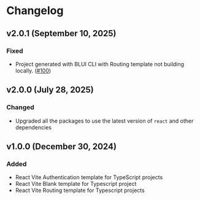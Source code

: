 # Changelog

## v2.0.1 (September 10, 2025)

### Fixed

- Project generated with BLUI CLI with Routing template not building locally. ([#100](https://github.com/etn-ccis/blui-react/issues/100))

## v2.0.0 (July 28, 2025)

### Changed

- Upgraded all the packages to use the latest version of `react` and other dependencies

## v1.0.0 (December 30, 2024)

### Added

- React Vite Authentication template for TypeScript projects
- React Vite Blank template for Typescript project
- React Vite Routing template for Typescript projects
